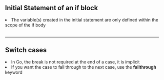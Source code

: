 ## Initial Statement of an if block
<li>The variable(s) created in the initial statement are only defined within the scope of the if body</li>
<br>
<hr>

## Switch cases
<li>In Go, the break is not required at the end of a case, it is implicit</li>
<li>If you want the case to fall through to the next case, use the <strong>fallthrough</strong> keyword</li>
